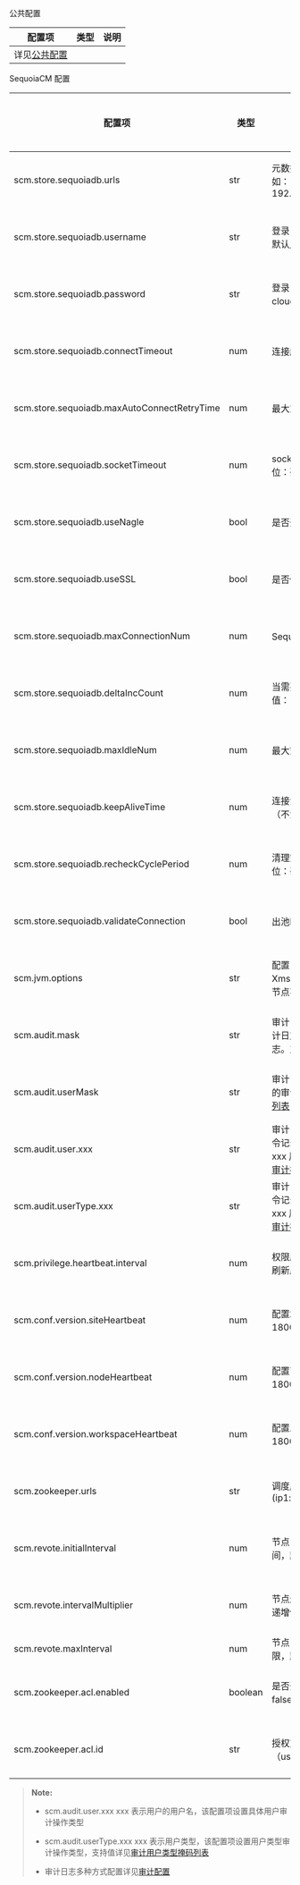公共配置

|配置项| 类型| 说明|
|------|-----|-----|
|详见[公共配置][public_config]|||

SequoiaCM 配置

|配置项| 类型| 说明| 生效类型 |
|------|-----|-----|----------|
|scm.store.sequoiadb.urls|str|元数据服务 SequoiaDB 的协调节点服务地址。例如：192.168.20.56:11810,192.168.20.57:11810|重启生效|
|scm.store.sequoiadb.username|str|登录 SequoiaDB 的用户名。例如：sdbadmin，默认用户名为空|重启生效|
|scm.store.sequoiadb.password|str|登录 SequoiaDB 的密码文件。例如：/opt/scm-cloud/sdb.passwd，默认密码为空|重启生效|
|scm.store.sequoiadb.connectTimeout|num|连接超时时间，默认值：10000，单位：毫秒|重启生效|
|scm.store.sequoiadb.maxAutoConnectRetryTime|num|最大重连间隔，默认值：15000，单位：毫秒|重启生效|
|scm.store.sequoiadb.socketTimeout|num|socket 超时时间，默认值：0（不检测超时），单位：毫秒|重启生效|
|scm.store.sequoiadb.useNagle|bool|是否开启 Nagle，默认值：false|重启生效|
|scm.store.sequoiadb.useSSL|bool|是否使用 SSL 安全连接，默认值：false|重启生效|
|scm.store.sequoiadb.maxConnectionNum|num|SequoiaDB 连接池最大连接数，默认值：500|重启生效|
|scm.store.sequoiadb.deltaIncCount|num|当需要新增连接时，一次新增的连接数，默认值：10|重启生效|
|scm.store.sequoiadb.maxIdleNum|num|最大空闲连接数，默认值：2|重启生效|
|scm.store.sequoiadb.keepAliveTime|num|连接池保留空闲连接的时长，默认值：60000（不清除空闲连接），单位：毫秒|重启生效|
|scm.store.sequoiadb.recheckCyclePeriod|num|清理空闲连接的间隔时间。默认值：30000，单位：毫秒|重启生效|
|scm.store.sequoiadb.validateConnection|bool|出池时是否检查连接有效性, 默认值：true|重启生效|
|scm.jvm.options|str|配置 java jvm 参数，例如：-Xmx2048M -Xms2048M -Xmn1536M，默认为空，即启动节点不添加任何 jvm 参数|重启生效|
|scm.audit.mask|str|审计日志操作配置，控制对不同操作命令记录审计日志。默认为空，不记录任何操作的审计日志。支持的配置详见[审计操作类型掩码列表][audit_log]|在线生效|
|scm.audit.userMask|str|审计日志用户配置，默认为空，不记录任何用户的审计日志。支持的配置详见[审计用户类型掩码列表][audit_log]|在线生效|
|scm.audit.user.xxx|str|审计日志操作配置，控制具体用户对不同操作命令记录审计日志。默认为空，不记录用户名为 xxx 用户任何操作的审计日志。支持的配置详见[审计操作类型掩码列表][audit_log]|在线生效|
|scm.audit.userType.xxx|str|审计日志操作配置，控制用户类型对不同操作命令记录审计日志。默认为空，不记录用户类型为 xxx 用户任何操作的审计日志。支持的配置详见[审计操作类型掩码列表][audit_log]|在线生效|
|scm.privilege.heartbeat.interval|num|权限版本号校验间隔时间，当版本号不一致时会刷新版本信息。默认值：10000，单位：毫秒|重启生效|
|scm.conf.version.siteHeartbeat|num|配置站点版本号校验间隔时间。默认值：180000，单位：毫秒|重启生效|
|scm.conf.version.nodeHeartbeat|num|配置节点版本号校验间隔时间。默认值：180000，单位：毫秒|重启生效|
|scm.conf.version.workspaceHeartbeat|num|配置工作区版本号校验间隔时间。默认值：180000，单位：毫秒|重启生效|
|scm.zookeeper.urls|str|调度服务节点的zookeeper服务地址(ip1:host1,ip2:host2)|重启生效|
|scm.revote.initialInterval|num|节点当选主节点后初始化失败时，起始静默时间，默认值：100，单位：毫秒|重启生效|
|scm.revote.intervalMultiplier|num|节点连续当选主节点后初始化失败时，静默时间递增倍数，默认值：2|重启生效|
|scm.revote.maxInterval|num|节点当选主节点后初始化失败时，静默时间的上限，默认值：60000，单位：毫秒| 
|scm.zookeeper.acl.enabled     | boolean  | 是否开启 ZooKeeper ACL 权限控制，默认值：false。详情请见：[ZooKeeper 安全性配置][zookeeper_sercurity]|重启生效|
|scm.zookeeper.acl.id          | str   | 授权对象，填写用户名密码串（username:password）的加密文件路径|重启生效|

 > **Note:**
 >
 > * scm.audit.user.xxx  xxx 表示用户的用户名，该配置项设置具体用户审计操作类型
 >
 > * scm.audit.userType.xxx  xxx 表示用户类型，该配置项设置用户类型审计操作类型，支持值详见[审计用户类型掩码列表][audit_log]
 >
 > * 审计日志多种方式配置详见[审计配置][audit_log]
 >

[public_config]:Maintainance/Node_Config/Readme.md
[audit_log]:Maintainance/Diaglog/audit_log.md
[zookeeper_sercurity]:Maintainance/Security/Security_Config/zookeeper.md
